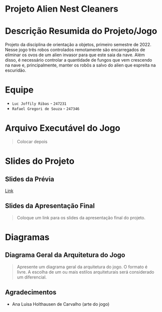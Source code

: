 # Projeto Alien Nest Cleaners

# Descrição Resumida do Projeto/Jogo

Projeto da disciplina de orientação a objetos, primeiro semestre de 2022.
Nesse jogo três robos controlados remotamente são encarregados de eliminar os ovos de um alien invasor para que este saia da nave.
Além disso, é necessário controlar a quantidade de fungos que vem crescendo na nave e, principalmente, manter os robôs a salvo do alien que espreita na escuridão.

# Equipe
* `Luc Joffily Ribas` - `247231` 
* `Rafael Gregori de Souza` - `247346`

# Arquivo Executável do Jogo

> Colocar depois

# Slides do Projeto

## Slides da Prévia
[Link](https://drive.google.com/file/d/1b1BZOB1QTkyP8iMLsTfIILZwD4t5lt8q/view?usp=sharing)

## Slides da Apresentação Final
> Coloque um link para os slides da apresentação final do projeto.

# Diagramas

## Diagrama Geral da Arquitetura do Jogo

> Apresente um diagrama geral da arquitetura do jogo. O formato é livre. A escolha de um ou mais estilos arquiteturais será considerado um diferencial.

## Agradecimentos
* Ana Luisa Holthausen de Carvalho (arte do jogo)
